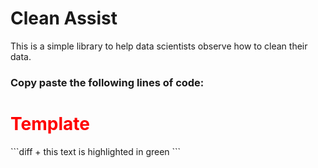 # Clean Assist

This is a simple library to help data scientists observe how to clean their data.

### Copy paste the following lines of code:

<!DOCTYPE html>
<html>
<head>
	<meta charset="utf-8"/>
</head>
<body>
<h1 style="color:red">Template</h1>
```diff
+ this text is highlighted in green
```
	

</body>
</html>
